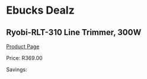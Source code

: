 
# Ebucks Dealz
## Ryobi-RLT-310 Line Trimmer, 300W
[Product Page](https://www.ebucks.com/web/shop/productSelected.do?prodId=1220086796&catId=363410833)

Price: R369.00

Savings: 


	